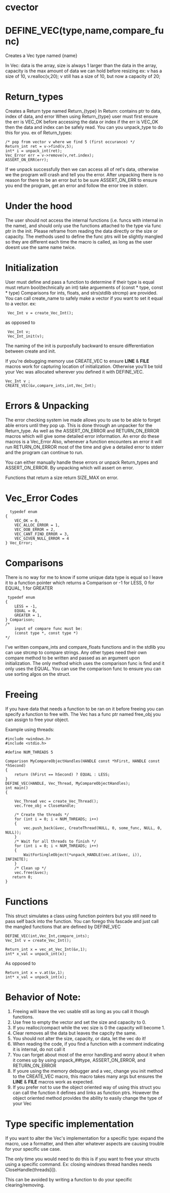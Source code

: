 # cvector

# DEFINE_VEC(type,name,compare_func)
 Creates a Vec type named {name}
 
 In Vec: data is the array, size is always 1 larger than the data in the
 array, capacity is the max amount of data we can hold before resizing ex: v
 has a size of 10, v.realloc(v,20); v still has a size of 10, but now a
 capacity of 20;

# Return_types
 Creates a Return type named Return_{type}
 In Return: contains ptr to data, index of data, and error
 When using Return_{type}
 user must first ensure the err is VEC_OK before accessing the data or index
 if the err is VEC_OK then the data and index can be safely read.
 You can you unpack_type to do this for you.
 ex of Return_types:
 
 	/* pop from vector v where we find 5 (first occurance) */
  	Return_int ret = v->find(v,5);
 	int* i = unpack_int(ret); 
	Vec_Error err = v->remove(v,ret.index); 
	ASSERT_ON_ERR(err);
If we unpack successfully then we can access all of ret's data, otherwise we the program will crash and tell you the error.
After unpacking there is no reason for there to be an error but to be sure ASSERT_ON_ERR to ensure you end the program,
get an error and follow the error tree in stderr.
	
    	
   	

 # Under the hood
 The user should not access the internal functions (i.e. funcs with internal in the name), and should
 only use the functions attached to the type via func ptr in the init. Please reframe from reading the data directly or the size or capacity.
 The methods used to define the func ptrs will be slightly mangled so they
 are different each time the macro is called,
 as long as the user doesnt use the same name twice.

 # Initialization
 User must define and pass a function to determine if their type is equal
 must return bool(technically an int) take arguements of (const * type, const * type)
 Comparisons for ints, floats, and strs(stdlib strcmp) are provided.
 You can call create_name to safely make a vector if you want to set it equal to a vector.
 ex: 
 
	 Vec_Int v = create_Vec_Int();
 as opposed to
 
	 Vec_Int v;
	 Vec_Int_init(v);
The naming of the init is purposfully backward to ensure differentiation between create and init.

If you're debugging memory use CREATE_VEC to ensure __LINE__ & __FILE__ 
macros work for capturing location of initialization.
Otherwise you'll be told your Vec was allocated wherever you defined it with DEFINE_VEC.

	Vec_Int v ;
 	CREATE_VEC(&v,compare_ints,int,Vec_Int);

 
  
 # Errors & Unpacking
 The error checking system ive made allows you to use to be able to forget able errors
 until they pop up.
 This is done through an unpacker for the Return_type.
 As well as the ASSERT_ON_ERROR and RETURN_ON_ERROR macros which will give some detailed error information. An error do these macros is a Vec_Error
 Also, whenever a function encounters an error it will run RETURN_ON_ERROR most of the time and give a detailed error to stderr
 and the program can continue to run. 
 
 You can either manually handle these errors or unpack Return_types and ASSERT_ON_ERROR.
 By unpacking which will assert on error.
 
 Functions that return a size return SIZE_MAX on error.

  # Vec_Error Codes
	  typedef enum
	{
		VEC_OK = 0,
		VEC_ALLOC_ERROR = 1,
		VEC_OOB_ERROR = 2,
		VEC_CANT_FIND_ERROR = 3,
		VEC_GIVEN_NULL_ERROR = 4
	} Vec_Error;

 # Comparisons
 There is no way for me to know if some unique data type is equal so I leave it to a function pointer which returns
 a Comparison or -1 for LESS, 0 for EQUAL, 1 for GREATER
 
	 typedef enum
	{
		LESS = -1,
		EQUAL = 0,
		GREATER = 1,
	} Comparison;
	/* 
		input of compare func must be: 
		(const type *, const type *)  
	*/

I've written compare_ints and compare_floats functions and in the stdlib you can use strcmp to compare strings.
Any other types need their own compare method to be written and passed as an argument upon initialization.
The only method which uses the comparison func is find and it only uses the EQUAL.
You can use the comparison func to ensure you can use sorting algos on the struct.

# Freeing
If you have data that needs a function to be ran on it before freeing you can specify a function to free with.
The Vec has a func ptr named free_obj you can assign to free your object.

Example using threads:

    #include <windows.h>
	#include <stdio.h>

	#define NUM_THREADS 5

	Comparison MyCompareObjectHandles(HANDLE const *hFirst, HANDLE const *hSecond)
	{
    	return (hFirst == hSecond) ? EQUAL : LESS;
	}
	DEFINE_VEC(HANDLE, Vec_Thread, MyCompareObjectHandles);
	int main()
	{

		Vec_Thread vec = create_Vec_Thread();
		vec.free_obj = CloseHandle;

		/* Create the threads */
		for (int i = 0; i < NUM_THREADS; i++)
		{
			vec.push_back(&vec, CreateThread(NULL, 0, some_func, NULL, 0, NULL));
		}
		/* Wait for all threads to finish */
		for (int i = 0; i < NUM_THREADS; i++)
		{
			WaitForSingleObject(*unpack_HANDLE(vec.at(&vec, i)), INFINITE);
		}
		/* Clean up */
		vec.free(&vec);
	   return 0;
	}


# Functions
This struct simulates a class using function pointers but you still need to pass self back into the function.
You can forego this fascade and just call the mangled functions that are defined by DEFINE_VEC

	DEFINE_VEC(int,Vec_Int,compare_ints);
	Vec_Int v = create_Vec_Int();
	
	Return_int x = vec_at_Vec_Int(&v,1);
	int* x_val = unpack_int(x); 
As opposed to

	Return_int x = v.at(&v,1);
	int* x_val = unpack_int(x); 


# Behavior of Note: 
 1. Freeing will leave the vec usable still as long as you call it though functions.
 2. Use free to empty the vector and set the size and capacity to 0.
 3. If you realloc/compact while the vec size is 0 the capacity will become 1.
 4. Clear removes all the data but leaves the capcity the same.
 5. You should not alter the size, capacity, or data, let the vec do it!
 6. When reading the code, if you find a function with a comment indicating it is internal, do not call it
 7. You can forget about most of the error handling and worry about it when it comes up
	by using unpack_##type, ASSERT_ON_ERROR, and RETURN_ON_ERROR
 8. If youre using the memory debugger and a vec, change you init method to the CREATE_VEC macro,
	this macro takes many args but ensures the __LINE__ & __FILE__ macros work as expected.
 9. If you prefer not to use the object oriented way of using this struct you can call the function it defines
	and links as function ptrs. However the object oriented method provides the ability to easily change the type of your Vec

# Type specific implementation
If you want to alter the Vec's implementation for a specific type: 
expand the macro, use a formatter, and then alter whatever aspects are causing trouble
for your specific use case. 

The only time you would need to do this is if you want to free your structs using a specific command.
Ex: closing windows thread handles needs CloseHandle(threads[i]).

This can be avoided by writing a function to do your specific clearing/removing.

